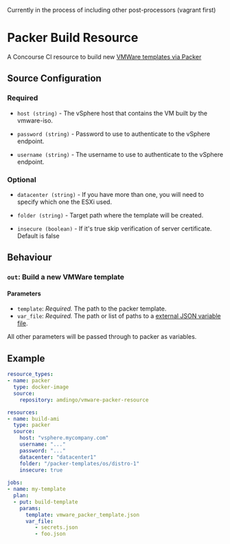 Currently in the process of including other post-processors (vagrant first)

# Packer Build Resource

A Concourse CI resource to build new [VMWare templates via Packer](https://www.packer.io/docs/post-processors/vsphere-template.html)

## Source Configuration
### Required

- `host (string)` - The vSphere host that contains the VM built by the vmware-iso.

- `password (string)` - Password to use to authenticate to the vSphere endpoint.

- `username (string)` - The username to use to authenticate to the vSphere endpoint.

### Optional

- `datacenter (string)` - If you have more than one, you will need to specify which one the ESXi used.

- `folder (string)` - Target path where the template will be created.

- `insecure (boolean)` - If it's true skip verification of server certificate. Default is false

## Behaviour

### `out`: Build a new VMWare template

#### Parameters
- `template`: *Required.* The path to the packer template.
- `var_file`: *Required.* The path or list of paths to a [external JSON variable file](https://www.packer.io/docs/templates/user-variables.html).

All other parameters will be passed through to packer as variables.

## Example

```yaml
resource_types:
- name: packer
  type: docker-image
  source:
    repository: amdingo/vmware-packer-resource

resources:
- name: build-ami
  type: packer
  source:
    host: "vsphere.mycompany.com"
    username: "..."
    password: "..."
    datacenter: "datacenter1"
    folder: "/packer-templates/os/distro-1"
    insecure: true
    
jobs:
- name: my-template
  plan:
  - put: build-template
    params:
      template: vmware_packer_template.json
      var_file:
         - secrets.json
         - foo.json
  ```
